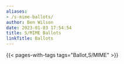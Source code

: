 ```yaml
---
aliases:
- /s-mime-ballots/
author: Ben Wilson
date: 2023-01-03 17:54:54
title: S/MIME Ballots
linkTitle: Ballots
---
```


{{< pages-with-tags tags="Ballot,S/MIME" >}}